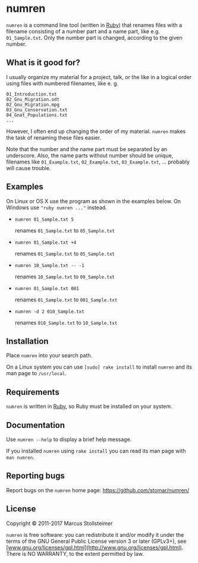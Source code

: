 numren
======

`numren` is a command line tool (written in [Ruby][Ruby])
that renames files with a filename consisting of a number part
and a name part, like e.g. `01_Sample.txt`.
Only the number part is changed, according to the given number.

What is it good for?
--------------------

I usually organize my material for a project, talk, or the like
in a logical order using files with numbered filenames, like e. g.

    01_Introduction.txt
    02_Gnu_Migration.odt
    02_Gnu_Migration.mpg
    03_Gnu_Conservation.txt
    04_Gnat_Populations.txt
    ...

However, I often end up changing the order of my material.
`numren` makes the task of renaming these files easier.

Note that the number and the name part must be separated by an underscore.
Also, the name parts without number should be unique, filenames like
`01_Example.txt`, `02_Example.txt`, `03_Example.txt`, ...
probably will cause trouble.

Examples
--------

On Linux or OS X use the program as shown in the examples below.
On Windows use `"ruby numren ..."` instead.

* `numren 01_Sample.txt 5`

    renames `01_Sample.txt` to `05_Sample.txt`

* `numren 01_Sample.txt +4`

    renames `01_Sample.txt` to `05_Sample.txt`

* `numren 10_Sample.txt -- -1`

    renames `10_Sample.txt` to `09_Sample.txt`

* `numren 01_Sample.txt 001`

    renames `01_Sample.txt` to `001_Sample.txt`

* `numren -d 2 010_Sample.txt`

    renames `010_Sample.txt` to `10_Sample.txt`

Installation
------------

Place `numren` into your search path.

On a Linux system you can use `[sudo] rake install`
to install `numren` and its man page to `/usr/local`.

Requirements
------------

`numren` is written in [Ruby][Ruby], so Ruby must be installed on your system.

Documentation
-------------

Use `numren --help` to display a brief help message.

If you installed `numren` using `rake install` you can read
its man page with `man numren`.

Reporting bugs
--------------

Report bugs on the `numren` home page: <https://github.com/stomar/numren/>

License
-------

Copyright &copy; 2011-2017 Marcus Stollsteimer

`numren` is free software: you can redistribute it and/or modify
it under the terms of the GNU General Public License version 3 or later (GPLv3+),
see [www.gnu.org/licenses/gpl.html](http://www.gnu.org/licenses/gpl.html).
There is NO WARRANTY, to the extent permitted by law.


[Ruby]: http://www.ruby-lang.org/

